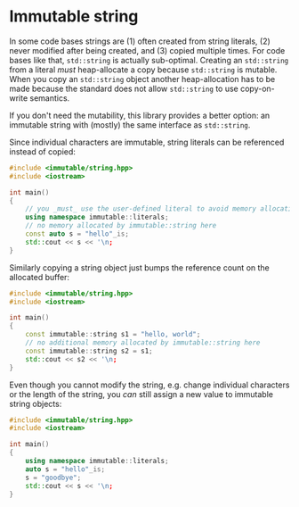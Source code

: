 # Immutable string

In some code bases strings are (1) often created from string literals, (2) never
modified after being created, and (3) copied multiple times. For code bases like
that, `std::string` is actually sub-optimal. Creating an `std::string` from a 
literal _must_ heap-allocate a copy because `std::string` is mutable. When you
copy an `std::string` object another heap-allocation has to be made because the
standard does not allow `std::string` to use copy-on-write semantics. 

If you  don't need the mutability, this library provides a better option: an 
immutable string with (mostly) the same interface as `std::string`. 

Since individual characters are immutable, string literals can be referenced 
instead of copied:

```c++
#include <immutable/string.hpp>
#include <iostream>

int main()
{
    // you _must_ use the user-defined literal to avoid memory allocation
    using namespace immutable::literals;
    // no memory allocated by immutable::string here
    const auto s = "hello"_is;
    std::cout << s << '\n;
}
```

Similarly copying a string object just bumps the reference count on the
allocated buffer:

```c++
#include <immutable/string.hpp>
#include <iostream>

int main()
{
    const immutable::string s1 = "hello, world";
    // no additional memory allocated by immutable::string here
    const immutable::string s2 = s1;
    std::cout << s2 << '\n;
}
```

Even though you cannot modify the string, e.g. change individual characters or 
the length of the string, you _can_ still assign a new value to immutable string
objects:

```c++
#include <immutable/string.hpp>
#include <iostream>

int main()
{
    using namespace immutable::literals;
    auto s = "hello"_is;
    s = "goodbye";
    std::cout << s << '\n;
}
```
